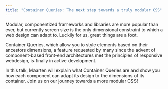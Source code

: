 ```yaml
---
title: "Container Queries: The next step towards a truly modular CSS"
---
```


Modular, componentized frameworks and libraries are more popular than ever, but currently screen size is the only dimensional constraint to which a web design can adapt to. Luckily for us, great things are a foot.

Container Queries, which allow you to style elements based on their ancestors dimensions, a feature requested by many since the advent of component-based front-end architectures met the principles of responsive webdesign, is finally in active development.

In this talk, Maarten will explain what Container Queries are and show you how each component can adapt its design to the dimensions of its container. Join us on our journey towards a more modular CSS!